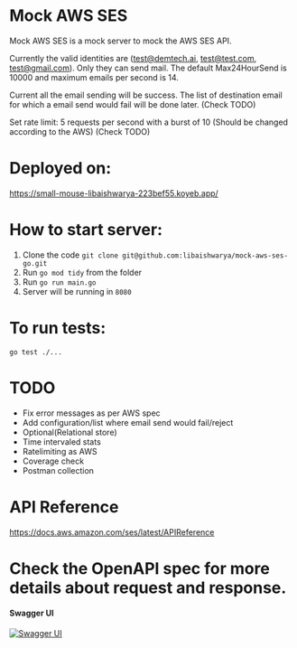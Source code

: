 
# Mock AWS SES

Mock AWS SES is a mock server to mock the AWS SES API.

Currently the valid identities are (test@demtech.ai, test@test.com, test@gmail.com). Only they can send mail.
The default Max24HourSend is 10000 and maximum emails per second is 14.

Current all the email sending will be success. The list of destination email for which a email send would fail will be done later. (Check TODO)

Set rate limit: 5 requests per second with a burst of 10 (Should be changed according to the AWS) (Check TODO)

# Deployed on:
https://small-mouse-libaishwarya-223bef55.koyeb.app/

# How to start server:
1. Clone the code `git clone git@github.com:libaishwarya/mock-aws-ses-go.git`
2. Run `go mod tidy` from the folder
3. Run `go run main.go`
4. Server will be running in `8080`


# To run tests:
`go test ./...`


# TODO
* Fix error messages as per AWS spec
* Add configuration/list where email send would fail/reject
* Optional(Relational store)
* Time intervaled stats
* Ratelimiting as AWS
* Coverage check
* Postman collection

# API Reference
https://docs.aws.amazon.com/ses/latest/APIReference

# Check the OpenAPI spec for more details about request and response.
#### **Swagger UI**
[![Swagger UI](https://img.shields.io/badge/Swagger-UI-green)](https://petstore.swagger.io/?url=https://raw.githubusercontent.com/libaishwarya/mock-aws-ses-go/refs/heads/main/openapi.yaml)
